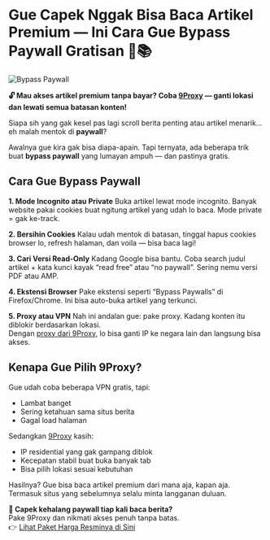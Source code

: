 # Gue Capek Nggak Bisa Baca Artikel Premium — Ini Cara Gue Bypass Paywall Gratisan 💸📚

![Bypass Paywall](https://stackdiary.com/wp-content/uploads/2022/02/How-to-Bypass-a-Paywall-1.png)

**🔓 Mau akses artikel premium tanpa bayar? Coba [9Proxy](https://9proxy.com/?utm_source=Web2.0&utm_medium=Github&utm_id=lily555) — ganti lokasi dan lewati semua batasan konten!**

Siapa sih yang gak kesel pas lagi scroll berita penting atau artikel menarik… eh malah mentok di **paywall**?

Awalnya gue kira gak bisa diapa-apain. Tapi ternyata, ada beberapa trik buat **bypass paywall** yang lumayan ampuh — dan pastinya gratis.

## Cara Gue Bypass Paywall

**1. Mode Incognito atau Private**
Buka artikel lewat mode incognito. Banyak website pakai cookies buat ngitung artikel yang udah lo baca. Mode private = gak ke-track.

**2. Bersihin Cookies**
Kalau udah mentok di batasan, tinggal hapus cookies browser lo, refresh halaman, dan voila — bisa baca lagi!

**3. Cari Versi Read-Only**
Kadang Google bisa bantu. Coba search judul artikel + kata kunci kayak “read free” atau “no paywall”. Sering nemu versi PDF atau AMP.

**4. Ekstensi Browser**
Pake ekstensi seperti “Bypass Paywalls” di Firefox/Chrome. Ini bisa auto-buka artikel yang terkunci.

**5. Proxy atau VPN**
Nah ini andalan gue: pake proxy. Kadang konten itu diblokir berdasarkan lokasi.  
Dengan [proxy dari 9Proxy](https://9proxy.com/?utm_source=Web2.0&utm_medium=Github&utm_id=lily555), lo bisa ganti IP ke negara lain dan langsung bisa akses.

## Kenapa Gue Pilih 9Proxy?

Gue udah coba beberapa VPN gratis, tapi:
- Lambat banget
- Sering ketahuan sama situs berita
- Gagal load halaman

Sedangkan [9Proxy](https://9proxy.com/?utm_source=Web2.0&utm_medium=Github&utm_id=lily555) kasih:
- IP residential yang gak gampang diblok
- Kecepatan stabil buat buka banyak tab
- Bisa pilih lokasi sesuai kebutuhan

Hasilnya? Gue bisa baca artikel premium dari mana aja, kapan aja. Termasuk situs yang sebelumnya selalu minta langganan duluan.

**📖 Capek kehalang paywall tiap kali baca berita?**  
Pake 9Proxy dan nikmati akses penuh tanpa batas.  
👉 [Lihat Paket Harga Resminya di Sini](https://9proxy.com/pricing?utm_source=Web2.0&utm_medium=Github&utm_id=lily555)
